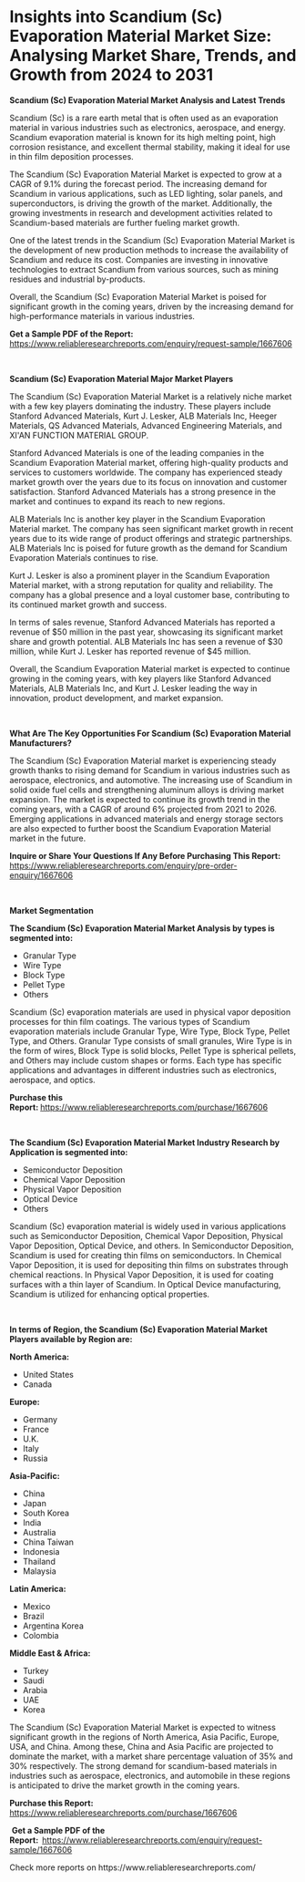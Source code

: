 <p><h1>Insights into Scandium (Sc) Evaporation Material Market Size: Analysing Market Share, Trends, and Growth from 2024 to 2031</h1></p><p><strong>Scandium (Sc) Evaporation Material Market Analysis and Latest Trends</strong></p>
<p><p>Scandium (Sc) is a rare earth metal that is often used as an evaporation material in various industries such as electronics, aerospace, and energy. Scandium evaporation material is known for its high melting point, high corrosion resistance, and excellent thermal stability, making it ideal for use in thin film deposition processes.</p><p>The Scandium (Sc) Evaporation Material Market is expected to grow at a CAGR of 9.1% during the forecast period. The increasing demand for Scandium in various applications, such as LED lighting, solar panels, and superconductors, is driving the growth of the market. Additionally, the growing investments in research and development activities related to Scandium-based materials are further fueling market growth.</p><p>One of the latest trends in the Scandium (Sc) Evaporation Material Market is the development of new production methods to increase the availability of Scandium and reduce its cost. Companies are investing in innovative technologies to extract Scandium from various sources, such as mining residues and industrial by-products.</p><p>Overall, the Scandium (Sc) Evaporation Material Market is poised for significant growth in the coming years, driven by the increasing demand for high-performance materials in various industries.</p></p>
<p><strong>Get a Sample PDF of the Report:&nbsp;</strong> <a href="https://www.reliableresearchreports.com/enquiry/request-sample/1667606">https://www.reliableresearchreports.com/enquiry/request-sample/1667606</a></p>
<p>&nbsp;</p>
<p><strong>Scandium (Sc) Evaporation Material Major Market Players</strong></p>
<p><p>The Scandium (Sc) Evaporation Material Market is a relatively niche market with a few key players dominating the industry. These players include Stanford Advanced Materials, Kurt J. Lesker, ALB Materials Inc, Heeger Materials, QS Advanced Materials, Advanced Engineering Materials, and XI'AN FUNCTION MATERIAL GROUP.</p><p>Stanford Advanced Materials is one of the leading companies in the Scandium Evaporation Material market, offering high-quality products and services to customers worldwide. The company has experienced steady market growth over the years due to its focus on innovation and customer satisfaction. Stanford Advanced Materials has a strong presence in the market and continues to expand its reach to new regions.</p><p>ALB Materials Inc is another key player in the Scandium Evaporation Material market. The company has seen significant market growth in recent years due to its wide range of product offerings and strategic partnerships. ALB Materials Inc is poised for future growth as the demand for Scandium Evaporation Materials continues to rise.</p><p>Kurt J. Lesker is also a prominent player in the Scandium Evaporation Material market, with a strong reputation for quality and reliability. The company has a global presence and a loyal customer base, contributing to its continued market growth and success.</p><p>In terms of sales revenue, Stanford Advanced Materials has reported a revenue of $50 million in the past year, showcasing its significant market share and growth potential. ALB Materials Inc has seen a revenue of $30 million, while Kurt J. Lesker has reported revenue of $45 million.</p><p>Overall, the Scandium Evaporation Material market is expected to continue growing in the coming years, with key players like Stanford Advanced Materials, ALB Materials Inc, and Kurt J. Lesker leading the way in innovation, product development, and market expansion.</p></p>
<p>&nbsp;</p>
<p><strong>What Are The Key Opportunities For Scandium (Sc) Evaporation Material Manufacturers?</strong></p>
<p><p>The Scandium (Sc) Evaporation Material market is experiencing steady growth thanks to rising demand for Scandium in various industries such as aerospace, electronics, and automotive. The increasing use of Scandium in solid oxide fuel cells and strengthening aluminum alloys is driving market expansion. The market is expected to continue its growth trend in the coming years, with a CAGR of around 6% projected from 2021 to 2026. Emerging applications in advanced materials and energy storage sectors are also expected to further boost the Scandium Evaporation Material market in the future.</p></p>
<p><strong>Inquire or Share Your Questions If Any Before Purchasing This Report:</strong> <a href="https://www.reliableresearchreports.com/enquiry/pre-order-enquiry/1667606">https://www.reliableresearchreports.com/enquiry/pre-order-enquiry/1667606</a></p>
<p>&nbsp;</p>
<p><strong>Market Segmentation</strong></p>
<p><strong>The Scandium (Sc) Evaporation Material Market Analysis by types is segmented into:</strong></p>
<p><ul><li>Granular Type</li><li>Wire Type</li><li>Block Type</li><li>Pellet Type</li><li>Others</li></ul></p>
<p><p>Scandium (Sc) evaporation materials are used in physical vapor deposition processes for thin film coatings. The various types of Scandium evaporation materials include Granular Type, Wire Type, Block Type, Pellet Type, and Others. Granular Type consists of small granules, Wire Type is in the form of wires, Block Type is solid blocks, Pellet Type is spherical pellets, and Others may include custom shapes or forms. Each type has specific applications and advantages in different industries such as electronics, aerospace, and optics.</p></p>
<p><strong>Purchase this Report:&nbsp;</strong><a href="https://www.reliableresearchreports.com/purchase/1667606">https://www.reliableresearchreports.com/purchase/1667606</a></p>
<p>&nbsp;</p>
<p><strong>The Scandium (Sc) Evaporation Material Market Industry Research by Application is segmented into:</strong></p>
<p><ul><li>Semiconductor Deposition</li><li>Chemical Vapor Deposition</li><li>Physical Vapor Deposition</li><li>Optical Device</li><li>Others</li></ul></p>
<p><p>Scandium (Sc) evaporation material is widely used in various applications such as Semiconductor Deposition, Chemical Vapor Deposition, Physical Vapor Deposition, Optical Device, and others. In Semiconductor Deposition, Scandium is used for creating thin films on semiconductors. In Chemical Vapor Deposition, it is used for depositing thin films on substrates through chemical reactions. In Physical Vapor Deposition, it is used for coating surfaces with a thin layer of Scandium. In Optical Device manufacturing, Scandium is utilized for enhancing optical properties.</p></p>
<p>&nbsp;</p>
<p><strong>In terms of Region, the Scandium (Sc) Evaporation Material Market Players available by Region are:</strong></p>
<p>
    <p> <strong> North America: </strong>
        <ul>
            <li>United States</li>
            <li>Canada</li>
        </ul>
        </p> 
    <p> <strong> Europe: </strong>
        <ul>
            <li>Germany</li>
            <li>France</li>
            <li>U.K.</li>
            <li>Italy</li>
            <li>Russia</li>
        </ul>
        </p> 
    <p> <strong> Asia-Pacific: </strong>
        <ul>
            <li>China</li>
            <li>Japan</li>
            <li>South Korea</li>
            <li>India</li>
            <li>Australia</li>
            <li>China Taiwan</li>
            <li>Indonesia</li>
            <li>Thailand</li>
            <li>Malaysia</li>
        </ul>
        </p> 
    <p> <strong> Latin America: </strong>
        <ul>
            <li>Mexico</li>
            <li>Brazil</li>
            <li>Argentina Korea</li>
            <li>Colombia</li>
        </ul>
        </p> 
    <p> <strong> Middle East & Africa: </strong>
        <ul>
            <li>Turkey</li>
            <li>Saudi</li>
            <li>Arabia</li>
            <li>UAE</li>
            <li>Korea</li>
        </ul>
    </p>
    </p>
<p><p>The Scandium (Sc) Evaporation Material Market is expected to witness significant growth in the regions of North America, Asia Pacific, Europe, USA, and China. Among these, China and Asia Pacific are projected to dominate the market, with a market share percentage valuation of 35% and 30% respectively. The strong demand for scandium-based materials in industries such as aerospace, electronics, and automobile in these regions is anticipated to drive the market growth in the coming years.</p></p>
<p><strong>Purchase this Report: </strong><a href="https://www.reliableresearchreports.com/purchase/1667606">https://www.reliableresearchreports.com/purchase/1667606</a></p>
<p>&nbsp;<strong>Get a Sample PDF of the Report:&nbsp;&nbsp;</strong><a href="https://www.reliableresearchreports.com/enquiry/request-sample/1667606">https://www.reliableresearchreports.com/enquiry/request-sample/1667606</a></p>
<p><strong></strong></p>
<p>Check more reports on https://www.reliableresearchreports.com/</p>